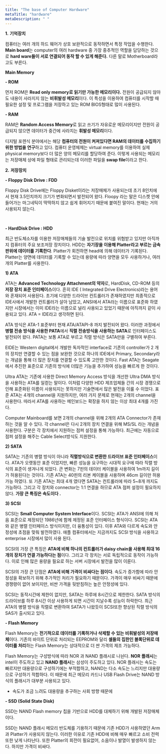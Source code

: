 ```yaml
---
title: "The base of Computer Hardware"
metaTitle: "hardware"
metaDescription: " "
---
```


**1.** **기억장치**

컴퓨터는 여러 개의 하드 웨어가 상호 보완적으로 동작하면서 특정 작업을 수행한다. **Main board**는 computer의 여러 hardware 중 가장 중추적인 역할을 담당하는 것으로 **hard ware들이 서로 연결되어 동작 할 수 있게 해준다.** 다른 말로 Motherboard라고도 부른다.

 

**Main Memory**

**- ROM**

먼저 ROM은 **Read only memory로 읽기만 가능한 메모리이다.** 전원이 공급되지 않아도 내용이 사라지지 않는 **비휘발성 메모리**이다. 이 특성을 이용하여 컴퓨터를 시작할 때 필요한 설정 및 프로그램을 저장하고 있는 ROM BIOS형태로 많이 사용된다. 

**- RAM**

RAM은 **Random Access Memory**로 읽고 쓰기가 자유로운 메모리이지만 전원이 공급되지 않으면 데이터가 중간에 사라지는 **휘발성 메모리**이다. 

디지털 포렌식 분야에서는 해당 **컴퓨터의 전원이 켜져있다면 RAM의 데이터를 수집하기 위한 방법을 연구**하고 있다. 컴퓨터 운영체제는 virtual memory를 이용하여 실제 physical memory보다 더 많은 양의 메모리를 할당하여 준다. 이렇게 사용되는 메모리는 저장매체 상에 파일 형태로 관리되는데 이러한 파일을 **swap file**이라고 한다. 

 

**2.** **저장장치**

**- Floppy Disk Drive : FDD**

Floppy Disk Drive에는 Floppy Disket이라는 저장매체가 사용되는데 초기 8인치에서 현재 3.5인치까지 크기가 변화되면서 발전되어 왔다. Floopy 라는 말은 디스켓 안에 들어가는 마그네틱이 딱딱하지 않고 쉽게 휘어지기 때문에 붙여진 말이다. 현재는 거의 사용되지 않는다.

​                               

 

**- HardDisk Drive : HDD**

최근 반도체소자를 이용한 저장매체들의 기술 발전으로 위치를 위협받고 있지만 아직까지 컴퓨터의 주요 보조저장 장치이다. HDD는 **자기장을 이용해 Platter라고 부르는 금속판위에 데이터를 기록한다**. Platter가 회전하면 head에 의해 데이터가 기록된다. Platter는 양면에 데이터를 기록할 수 있는데 용량에 따라 양면을 모두 사용하거나, 여러 개의 Platter를 사용한다. 

**1) ATA**

ATA는 **Advanced Technology Attachment의 약자**로, HardDisk, CD-ROM 등의 **저장 장치 표준 인터페이스**이다. 흔히 IDE ( Integrated Drive Electronics)라는 용어와 혼재되어 사용된다. 초기에 다양한 드라이브 컨트롤러가 존재하였지만 최종적으로 IDE사에서 개발한 컨트롤러가 살아 남았고, ANSI에서 ATA라는 이름으로 표준화 하였지만 시장에서는 이미 IDE라는 이름으로 널리 사용되고 있었기 때문에 아직까지 같이 사용되고 있다. ATA = IDE라고 생각하면 된다.

ATA 방식은 ATA-1 표준부터 현재 ATA/ATAPI-8 까지 발전되어 왔다. 이러한 과정에서 **병렬 전송 방식을 사용한 PATA**에서 **직렬 전송방식을 사용하는 SATA**로 인터페이스도 발전되어 왔다. PATA는 보통 ATA로 부르고 직렬 방식은 SATA만을 구별하여 부른다. 

EIDE는 Western digital에서 개발한 독자적인 interface로 기존의 controller가 2 개의 장치만 연결할 수 있는 점을 보완한 것으로 하나의 IDE에서 Primary, Secondary라는 개념을 통해 더 많은 장치를 연결할 수 있도록 고안한 것이다. Fast ATA는 Seagate에서 추진한 표준으로 기존의 방식에 더많은 기능을 추가하여 성능을 빠르게 한 것이다. 

Ultra ATA는 기존에 사용한 Direct Memory Access 방식을 개선한 Ultra DMA 방식을 사용하는 ATA를 일컫는 말이다. 이처럼 다양한 HDD 제조업체들 간의 시장 경쟁으로 인해 표준화된 이름이 사용되지는 못하지만 기술면에서 많은 발전을 이룰 수 이었다. 표준 ATA는 4개의 channel을 지원하지만, 여러 가지 문제로 현재는 2개의 channel을 사용한다. 따라서 ATA를 사용하는 메인보드는 확장을 하지 않는 이상 최대 4개를 가진다.

Computer Mainboard를 보면 2개의 channel을 위해 2개의 ATA Connector가 존재하는 것을 알 수 있다. 각 channel은 다시 2개의 장치 연결을 위해 MS/SL 라는 개념을 사용한다. 구분은 각 장치에서 지원하는 점퍼 설정을 통해 가능하다. 최근에는 자동으로 점퍼 설정을 해주는 Cable Select방식도 지원한다.

 

**2) SATA**

SATA는 기존의 병렬 방식이 아니라 **직렬방식으로 변환한 드라이브 표준 인터페이스**이다. ATA가 오랫동안 표준 이었지만, 빠른 성능을 요구하는 시대적 요구에 따라 직렬 방식의 표준이 생겨나게 되었다. 큰 변화는 7핀의 데이터 케이블을 사용하여 1m까지 길이가 허용된다는 것이다. 기존 ATA는 40핀의 리본 케이블을 사용하며 46cm 길이만 허용 가능 하였다. 또 기존 ATA는 최대 4개 였다면 SATA는 컨트롤러에 따라 5~8개 까지도 가능하다. 그리고 각 장치와 connector는 1:1 연결을 하므로 ATA 점퍼 설정이 필요하지 않다. **가장 큰 특징은 속도이다 .** 

**3) SCSI**

SCSI는 **Small Computer System Interface**이다. SCSI는 ATA가 ANSI에 의해 처음 표준으로 제정되던 1986년에 함께 제정된 표준 인터페이스 형식이다. SCSI는 ATA와 같은 병렬 인터페이스 방식이지만, 더 융통성이 있다. 이후 ATA와 다르게 속도와 안정성에 초점을 맞춰 발전하였다. 애플 컴퓨터에서는 지금까지도 SCSI 방식을 사용하고 enterprise 시장에서 많이 사용 된다.

SCSI의 가장 큰 특징은 **ATA에 비해 하나의 컨트롤러가 daisy chain을 사용해 최대 16개의 장치가 연결 가능하다는 점**이다. 그리고 각 장치는 서로 독립적으로 동작이 가능하다. 이로 인해 많은 용량을 필요로 하는 서버 시장에서 발전을 많이 이룬다.

SCSI의 가장 큰 단점은 **ATA에 비해 가격이 비싸다는 점이다**. 속도가 증가함에 따라 안정성을 확보하기 위해 추가적인 처리가 필요하기 때문이다.  가격이 매우 비싸기 때문에 경쟁령이 없어 보이지만, 비싼 가격을 뒷받침하는 높은 안정성에 있다. 

SCSI는 동작시간에 제한이 없지만, SATA는 하루에 8시간으로 제한한다. SATA 방식의 드라이브를 하루 8시간 이상 사용하게 되면 시간이 지날수록 성능이 하락한다. 최근 ATA의 병렬 방식을 직렬로 변환하여 SATA가 나왔듯이 SCSI또한 향상된 직렬 방식의 SAS가 출시되고 있다.

 

**- Flash Memory**

Flash Memory는 **전기적으로 데이터를 기록하거나 삭제할 수 있는 비휘발성의 저장매체**이다. 기존의 바이트 단위로 처리되는 EEPROM와 달리 **셀들의 집한인 블록단위로 데이터를 처리**하는 Flash Memory는 상대적으로 더 싼 가격의 제조 가능하다.

Flash Memory는 구성방식에 따라 NOR 과 NAND 플래시로 나뉜다. **NOR** **플래시**는 intel이 주도하고 있고 **NAND 플래시**는 삼성이 주도하고 있다. NOR 플래시는 속도는 빠르지만 대용량으로 구성하기에는 부적합하고, NAND는 다소 속도는 느리지만 대용량으로 구성하기 적합하다. 이 때문에 최근 메모리 카드나 USB Flash Drive는 NAND 방식의 플래시가 대부분 사용되고 있다.

- 속도가 조금 느려도 대용량을 추구하는 사회 방향 때문에

 

**- SSD (Solid State Disk)**

SSD는 NAND Flash memory 칩을 기반으로 HDD를 대체하기 위해 개발된 저장매체이다.

SSD는 NAND 플래시 메모리 반도체를 기용하기 때문에 기존 HDD가 사용하였던 Arm과 Platter가 사용되지 않는다. 이러한 이유로 기존 HDD에 비해 매우 빠르고 소비 전력 또한 낮게 나타난다. 또한 Platter의 회전이 필요없어, 소음이나 발열이 발생하지 않는다. 하지만 가격이 비싸다.
